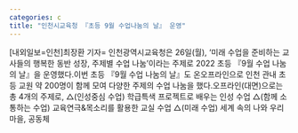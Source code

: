 ```yaml
---
categories: c
title: "인천시교육청 『초등 9월 수업나눔의 날』 운영"
---
```

[내외일보=인천]최장환 기자= 인천광역시교육청은 26일(월), ‘미래 수업을 준비하는 교사들의 행복한 동반 성장, 주제별 수업 나눔’이라는 주제로 2022 초등 『9월 수업 나눔의 날』을 운영했다.이번 초등 『9월 수업 나눔의 날』도 온오프라인으로 인천 관내 초등 교원 약 200명이 함께 모여 다양한 주제의 수업 나눔을 했다.오프라인(대면)으로는 총 4개의 주제로, △(인성중심 수업) 학급특색 프로젝트로 배우는 인성 수업 △(함께 소통하는 수업) 교육연극&목소리를 활용한 교실 수업 △(미래 수업) 세계 속의 나와 우리 마을, 공동체